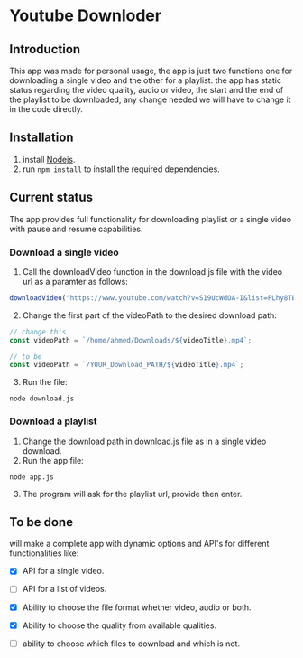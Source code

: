 # Youtube Downloder

## Introduction

This app was made for personal usage, the app is just two functions one for downloading a single video and the other for a playlist.
the app has static status regarding the video quality, audio or video, the start and the end of the playlist to be downloaded, any change needed we will have to change it in the code directly.

## Installation

1. install [Nodejs](https://nodejs.org/en/download).
2. run ```npm install``` to install the required dependencies.

## Current status

The app provides full functionality for downloading playlist or a single video with pause and resume capabilities.

### Download a single video

1. Call the downloadVideo function in the download.js file with the video url as a paramter as follows:

```javascript
downloadVideo("https://www.youtube.com/watch?v=S19UcWdOA-I&list=PLhy8TB5U6n17R78U7usaLQfCC8nbnG8Nc&index=44");
```

2. Change the first part of the videoPath to the desired download path:

```javascript
// change this
const videoPath = `/home/ahmed/Downloads/${videoTitle}.mp4`;

// to be
const videoPath = `/YOUR_Download_PATH/${videoTitle}.mp4`;
```

3. Run the file:

``` text
node download.js
```

### Download  a playlist

1. Change the download path in download.js file as in a single video download.
2. Run the app file:

``` text
node app.js
```

3. The program will ask for the playlist url, provide then enter.

## To be done

will make a complete app with dynamic options and API's for different functionalities like:

- [X] API for a single video.
- [ ] API for a list of videos.
- [X] Ability to choose the file format whether video, audio or both.
- [X] Ability to choose the quality from available qualities.
- [ ] ability to choose which files to download and which is not.



